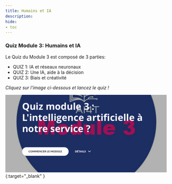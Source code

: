 ```yaml
---
title: Humains et IA
description:
hide:
- toc
---
```


### Quiz Module 3: Humains et IA

Le Quiz du Module 3 est composé de 3 parties:

- QUIZ 1: IA et réseaux neuronaux
- QUIZ 2: Une IA, aide à la décision
- QUIZ 3: Biais et créativité

_Cliquez sur l'image ci-dessous et lancez le quiz !_

[![Quiz Module 3: Humans and AI](../Images/AI4T-quiz-module3.png)](Quiz-3-ressources/HTML/AI4T-quiz-module-3-lintelligence-artificielle-a-notre-service-html/index.html#/lessons/0BzyyBsBtYAMIu56G1E_wOoZGuIscZop){:target="_blank" }
